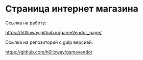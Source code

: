 # Страница интернет магазина

Ссылка на работу:

https://h0lloway.github.io/gameVendor_page/

Ссылка на репозиторий с gulp версией:

https://github.com/h0lloway/gamevendor
